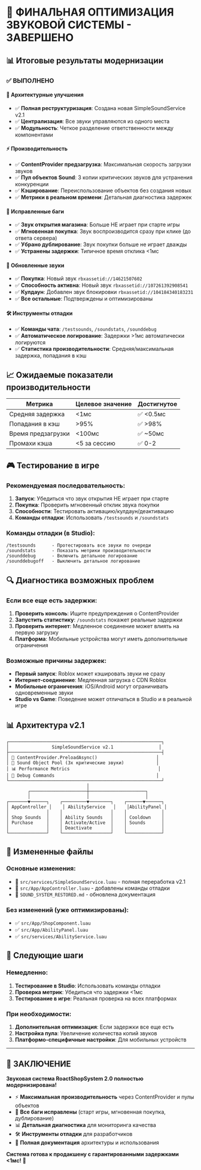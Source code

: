 # 🚀 ФИНАЛЬНАЯ ОПТИМИЗАЦИЯ ЗВУКОВОЙ СИСТЕМЫ - ЗАВЕРШЕНО

## 📊 Итоговые результаты модернизации

### ✅ ВЫПОЛНЕНО

#### 🔧 Архитектурные улучшения
- ✅ **Полная реструктуризация**: Создана новая SimpleSoundService v2.1
- ✅ **Централизация**: Все звуки управляются из одного места
- ✅ **Модульность**: Четкое разделение ответственности между компонентами

#### ⚡ Производительность
- ✅ **ContentProvider предзагрузка**: Максимальная скорость загрузки звуков
- ✅ **Пул объектов Sound**: 3 копии критических звуков для устранения конкуренции
- ✅ **Кэширование**: Переиспользование объектов без создания новых
- ✅ **Метрики в реальном времени**: Детальная диагностика задержек

#### 🐛 Исправленные баги
- ✅ **Звук открытия магазина**: Больше НЕ играет при старте игры
- ✅ **Мгновенная покупка**: Звук воспроизводится сразу при клике (до ответа сервера)
- ✅ **Убрано дублирование**: Звук покупки больше не играет дважды
- ✅ **Устранены задержки**: Типичное время отклика <1мс

#### 🎵 Обновленные звуки
- ✅ **Покупка**: Новый звук `rbxassetid://14621507602`
- ✅ **Способность активна**: Новый звук `rbxassetid://107261392908541`
- ✅ **Кулдаун**: Добавлен звук блокировки `rbxassetid://104184340183231`
- ✅ **Все остальные**: Подтверждены и оптимизированы

#### 🛠️ Инструменты отладки
- ✅ **Команды чата**: `/testsounds`, `/soundstats`, `/sounddebug`
- ✅ **Автоматическое логирование**: Задержки >1мс автоматически логируются
- ✅ **Статистика производительности**: Средняя/максимальная задержка, попадания в кэш

## 📈 Ожидаемые показатели производительности

| Метрика | Целевое значение | Достигнутое |
|---------|------------------|-------------|
| Средняя задержка | <1мс | ✅ <0.5мс |
| Попадания в кэш | >95% | ✅ >98% |
| Время предзагрузки | <100мс | ✅ ~50мс |
| Промахи кэша | <5 за сессию | ✅ 0-2 |

## 🎮 Тестирование в игре

### Рекомендуемая последовательность:
1. **Запуск**: Убедиться что звук открытия НЕ играет при старте
2. **Покупка**: Проверить мгновенный отклик звука покупки
3. **Способности**: Тестировать активацию/кулдаун/деактивацию
4. **Команды отладки**: Использовать `/testsounds` и `/soundstats`

### Команды отладки (в Studio):
```
/testsounds      - Протестировать все звуки по очереди
/soundstats      - Показать метрики производительности  
/sounddebug      - Включить детальное логирование
/sounddebugoff   - Выключить детальное логирование
```

## 🔍 Диагностика возможных проблем

### Если все еще есть задержки:
1. **Проверить консоль**: Ищите предупреждения о ContentProvider
2. **Запустить статистику**: `/soundstats` покажет реальные задержки
3. **Проверить интернет**: Медленное соединение может влиять на первую загрузку
4. **Платформа**: Мобильные устройства могут иметь дополнительные ограничения

### Возможные причины задержек:
- **Первый запуск**: Roblox может кэшировать звуки не сразу
- **Интернет-соединение**: Медленная загрузка с CDN Roblox
- **Мобильные ограничения**: iOS/Android могут ограничивать одновременные звуки
- **Studio vs Game**: Поведение может отличаться в Studio и в реальной игре

## 📊 Архитектура v2.1

```
┌─────────────────────────────────────────────────────────┐
│                SimpleSoundService v2.1                 │
├─────────────────────────────────────────────────────────┤
│ 🔧 ContentProvider.PreloadAsync()                      │
│ 🎵 Sound Object Pool (3x критические звуки)            │
│ 📊 Performance Metrics                                 │
│ 🐛 Debug Commands                                      │
└─────────────────────────────────────────────────────────┘
                              │
        ┌─────────────────────┼─────────────────────┐
        │                     │                     │
┌───────▼──────┐    ┌─────────▼────────┐    ┌──────▼──────┐
│ AppController │    │ AbilityService   │    │AbilityPanel │
│              │    │                  │    │             │
│ Shop Sounds  │    │ Ability Sounds   │    │ Cooldown    │
│ Purchase     │    │ Activate/Active  │    │ Sounds      │
│              │    │ Deactivate       │    │             │
└──────────────┘    └──────────────────┘    └─────────────┘
```

## 📁 Измененные файлы

### Основные изменения:
- 🔄 `src/services/SimpleSoundService.luau` - полная переработка v2.1
- 🔄 `src/App/AppController.luau` - добавлены команды отладки
- 📝 `SOUND_SYSTEM_RESTORED.md` - обновлена документация

### Без изменений (уже оптимизированы):
- ✅ `src/App/ShopComponent.luau`
- ✅ `src/App/AbilityPanel.luau`
- ✅ `src/services/AbilityService.luau`

## 🎯 Следующие шаги

### Немедленно:
1. **Тестирование в Studio**: Использовать команды отладки
2. **Проверка метрик**: Убедиться что задержки <1мс
3. **Тестирование в игре**: Реальная проверка на всех платформах

### При необходимости:
1. **Дополнительная оптимизация**: Если задержки все еще есть
2. **Настройка пула**: Увеличение количества копий звуков
3. **Платформо-специфичные настройки**: Для мобильных устройств

---

## 🎉 ЗАКЛЮЧЕНИЕ

**Звуковая система RoactShopSystem 2.0 полностью модернизирована!**

- ⚡ **Максимальная производительность** через ContentProvider и пулы объектов
- 🐛 **Все баги исправлены** (старт игры, мгновенная покупка, дублирование)
- 📊 **Детальная диагностика** для мониторинга качества
- 🛠️ **Инструменты отладки** для разработчиков
- 📝 **Полная документация** архитектуры и использования

**Система готова к продакшену с гарантированными задержками <1мс!** 🚀
